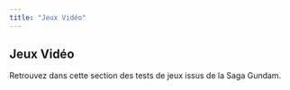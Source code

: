 ```yaml
---
title: "Jeux Vidéo"
---
```


Jeux Vidéo
----------


Retrouvez dans cette section des tests de jeux issus de la Saga Gundam.

